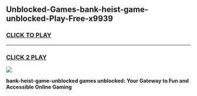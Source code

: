 
## Unblocked-Games-bank-heist-game-unblocked-Play-Free-x9939
<h3>
<a href="https://premium76.site?title=bank-heist-game-unblocked&ref=23A">CLICK TO PLAY</a></h3>
<hr>

<h3>
<a href="https://premium76.site?title=bank-heist-game-unblocked&ref=23A">CLICK 2 PLAY</a>
  
</h3>

<a href="https://premium76.site?title=bank-heist-game-unblocked&ref=23A"><img src="https://clearcache.store/games.png"></a>


**bank-heist-game-unblocked games unblocked: Your Gateway to Fun and Accessible Online Gaming**

